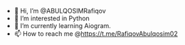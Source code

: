 - 👋 Hi, I’m @ABULQOSIMRafiqov
- 👀 I’m interested in Python
- 🌱 I’m currently learning Aiogram.
- 📫 How to reach me @https://t.me/RafiqovAbulqosim02

<!---
ABULQOSIMRafiqov/ABULQOSIMRafiqov is a ✨ special ✨ repository because its `README.md` (this file) appears on your GitHub profile.
You can click the Preview link to take a look at your changes.
--->
